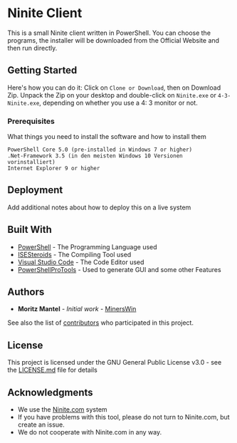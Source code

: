 # Ninite Client

This is a small Ninite client written in PowerShell. You can choose the programs, the installer will be downloaded from the Official Website and then run directly.

## Getting Started

Here's how you can do it: Click on ```Clone or Download```, then on Download Zip. Unpack the Zip on your desktop and double-click on ```Ninite.exe``` or ```4-3-Ninite.exe```, depending on whether you use a 4: 3 monitor or not.

### Prerequisites

What things you need to install the software and how to install them

```
PowerShell Core 5.0 (pre-installed in Windows 7 or higher)
.Net-Framework 3.5 (in den meisten Windows 10 Versionen vorinstalliert)
Internet Explorer 9 or higher
```

## Deployment

Add additional notes about how to deploy this on a live system

## Built With

* [PowerShell](https://github.com/PowerShell/PowerShell) - The Programming Language used
* [ISESteroids](http://www.powertheshell.com/isesteroids/) - The Compiling Tool used
* [Visual Studio Code](https://code.visualstudio.com) - The Code Editor used
* [PowerShellProTools](https://ironmansoftware.com/powershell-pro-tools/) - Used to generate GUI and some other Features

## Authors

* **Moritz Mantel** - *Initial work* - [MinersWin](https://github.com/MinersWin)

See also the list of [contributors](https://github.com/MinersWin/Ninite/contributors) who participated in this project.

## License

This project is licensed under the GNU General Public License v3.0 - see the [LICENSE.md](LICENSE.md) file for details

## Acknowledgments

* We use the [Ninite.com](https://ninite.com) system
* If you have problems with this tool, please do not turn to Ninite.com, but create an issue.
* We do not cooperate with Ninite.com in any way.
